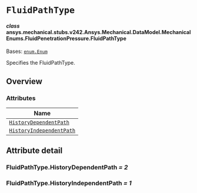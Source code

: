 # `FluidPathType`



#### *class* ansys.mechanical.stubs.v242.Ansys.Mechanical.DataModel.MechanicalEnums.FluidPenetrationPressure.FluidPathType

Bases: [`enum.Enum`](https://docs.python.org/3/library/enum.html#enum.Enum)

Specifies the FluidPathType.

<!-- !! processed by numpydoc !! -->

<a id="overview"></a>

## Overview

### Attributes

| Name |
| ------------------------------------------------------------------- |
| [`HistoryDependentPath`](#FluidPathType.HistoryDependentPath) |
| [`HistoryIndependentPath`](#FluidPathType.HistoryIndependentPath) |

<a id="attribute-detail"></a>

## Attribute detail

<a id="FluidPathType.HistoryDependentPath"></a>

### FluidPathType.HistoryDependentPath *= 2*

<a id="FluidPathType.HistoryIndependentPath"></a>

### FluidPathType.HistoryIndependentPath *= 1*


